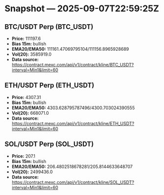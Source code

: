 # Snapshot — 2025-09-07T22:59:25Z

## BTC/USDT Perp (BTC_USDT)
- **Price:** 111197.6
- **Bias 15m:** bullish
- **EMA20/EMA50:** 111161.47069795104/111156.8965928689
- **Vol(20):** 3585919.0
- **Data source:** https://contract.mexc.com/api/v1/contract/kline/BTC_USDT?interval=Min1&limit=60

## ETH/USDT Perp (ETH_USDT)
- **Price:** 4307.31
- **Bias 15m:** bullish
- **EMA20/EMA50:** 4303.628795787496/4300.703024390555
- **Vol(20):** 668071.0
- **Data source:** https://contract.mexc.com/api/v1/contract/kline/ETH_USDT?interval=Min1&limit=60

## SOL/USDT Perp (SOL_USDT)
- **Price:** 207.1
- **Bias 15m:** bullish
- **EMA20/EMA50:** 206.4802518678281/205.8144633648707
- **Vol(20):** 2499436.0
- **Data source:** https://contract.mexc.com/api/v1/contract/kline/SOL_USDT?interval=Min1&limit=60
